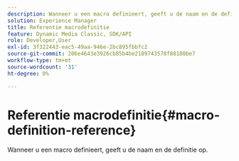 ```yaml
---
description: Wanneer u een macro definieert, geeft u de naam en de definitie op.
solution: Experience Manager
title: Referentie macrodefinitie
feature: Dynamic Media Classic, SDK/API
role: Developer,User
exl-id: 3f322443-eac5-49aa-946e-2bc895fbbfc2
source-git-commit: 206e4643e3926cb85b4be2189743578f88180be7
workflow-type: tm+mt
source-wordcount: '31'
ht-degree: 0%

---
```


# Referentie macrodefinitie{#macro-definition-reference}

Wanneer u een macro definieert, geeft u de naam en de definitie op.
